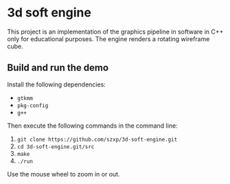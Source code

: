# 3d soft engine

This project is an implementation of the graphics pipeline in software in C++ only for educational purposes. The engine renders a rotating wireframe cube.

## Build and run the demo

Install the following dependencies:
  * `gtkmm`
  * `pkg-config`
  * `g++`
  
Then execute the following commands in the command line:
  1. `git clone https://github.com/szxp/3d-soft-engine.git` 
  2. `cd 3d-soft-engine.git/src`
  3. `make`
  4. `./run`

Use the mouse wheel to zoom in or out.


